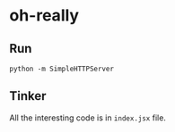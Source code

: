 # oh-really

## Run

`python -m SimpleHTTPServer`

## Tinker

All the interesting code is in `index.jsx` file.
